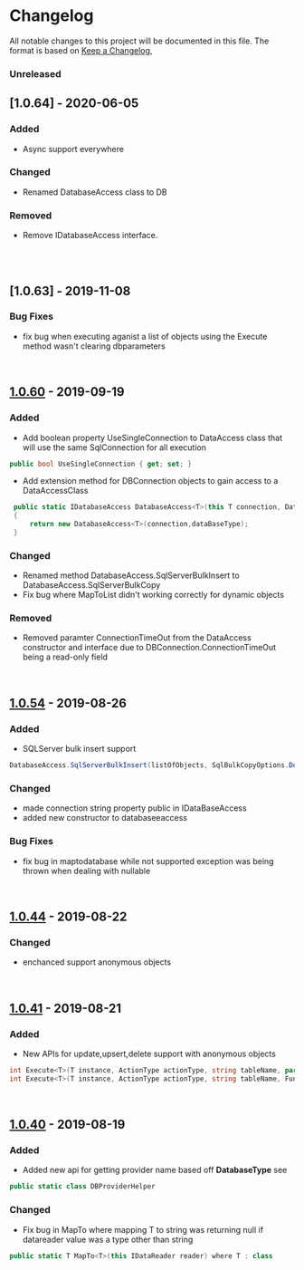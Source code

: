 # Changelog
All notable changes to this project will be documented in this file.
The format is based on [Keep a Changelog](https://keepachangelog.com/en/1.0.0/),

### Unreleased
##


## [1.0.64] - 2020-06-05
### Added
*   Async support everywhere

### Changed 
*   Renamed DatabaseAccess class to DB

### Removed 
*   Remove IDatabaseAccess interface.
<br/>



<br/>


## [1.0.63] - 2019-11-08
### Bug Fixes
*   fix bug  when executing aganist a list of objects using the Execute method wasn't clearing dbparameters 

<br/>


## [1.0.60] - 2019-09-19
### Added
- Add boolean property UseSingleConnection to DataAccess class that will use the same SqlConnection for all execution
~~~csharp
public bool UseSingleConnection { get; set; }
~~~
- Add extension method for DBConnection objects to gain access to a DataAccessClass
~~~csharp
 public static IDatabaseAccess DatabaseAccess<T>(this T connection, DataBaseType? dataBaseType = null) where T : DbConnection, new()
 {
     return new DatabaseAccess<T>(connection,dataBaseType);
 }
~~~ 

### Changed 
*   Renamed method DatabaseAccess.SqlServerBulkInsert to DatabaseAccess.SqlServerBulkCopy
*   Fix bug where MapToList didn't working correctly for dynamic objects

### Removed 
*   Removed paramter ConnectionTimeOut from the DataAccess constructor and interface due to DBConnection.ConnectionTimeOut being a read-only field

<br/>


## [1.0.54] - 2019-08-26
### Added
- SQLServer bulk insert support 
~~~csharp
DatabaseAccess.SqlServerBulkInsert(listOfObjects, SqlBulkCopyOptions.Default);
~~~

### Changed 
*   made connection string property public in IDataBaseAccess
*   added new constructor to databaseeaccess

### Bug Fixes
*   fix bug in maptodatabase while not supported exception was being thrown when dealing with nullable<T> 

<br/>

## [1.0.44] - 2019-08-22
### Changed 
- enchanced support anonymous objects

<br/>

## [1.0.41] - 2019-08-21
### Added 
- New APIs for update,upsert,delete support with anonymous objects
~~~csharp
int Execute<T>(T instance, ActionType actionType, string tableName, params Expression<Func<T, object>>[] keyFields) where T : class;
int Execute<T>(T instance, ActionType actionType, string tableName, Func<object, string> xmlSerializer, Func<object, string> jsonSerializer, Func<object, string> csvSerializer, params Expression<Func<T, object>>[] keyFields) where T : class;
~~~
<br/>

## [1.0.40] - 2019-08-19
### Added
- Added new api for getting provider name based off **DatabaseType**
see 
~~~csharp
public static class DBProviderHelper
~~~

### Changed
- Fix bug in MapTo where mapping T to string was returning null if datareader value was a type other than string
~~~csharp
public static T MapTo<T>(this IDataReader reader) where T : class
~~~



[1.0.40]: https://github.com/olivierlacan/keep-a-changelog/releases/tag/v1.0.40
[1.0.41]: https://github.com/olivierlacan/keep-a-changelog/releases/tag/v1.0.41
[1.0.44]: https://github.com/olivierlacan/keep-a-changelog/releases/tag/v1.0.44
[1.0.54]: https://github.com/olivierlacan/keep-a-changelog/releases/tag/v1.0.54
[1.0.60]: https://github.com/olivierlacan/keep-a-changelog/releases/tag/v1.0.60


